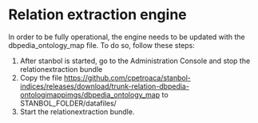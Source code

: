 <!-- 
  Licensed to the Apache Software Foundation (ASF) under one or more
  contributor license agreements.  See the NOTICE file distributed with
  this work for additional information regarding copyright ownership.
  The ASF licenses this file to You under the Apache License, Version 2.0
  (the "License"); you may not use this file except in compliance with
  the License.  You may obtain a copy of the License at

      http://www.apache.org/licenses/LICENSE-2.0

  Unless required by applicable law or agreed to in writing, software
  distributed under the License is distributed on an "AS IS" BASIS,
  WITHOUT WARRANTIES OR CONDITIONS OF ANY KIND, either express or implied.
  See the License for the specific language governing permissions and
  limitations under the License.
-->

# Relation extraction engine

In order to be fully operational, the engine needs to be updated with the dbpedia_ontology_map file. To do so, follow these steps:

1. After stanbol is started, go to the Administration Console and stop the relationextraction bundle
2. Copy the file https://github.com/cpetroaca/stanbol-indices/releases/download/trunk-relation-dbpedia-ontologimappimgs/dbpedia_ontology_map to STANBOL_FOLDER/datafiles/
3. Start the relationextraction bundle.

